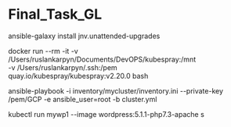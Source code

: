 # Final_Task_GL
ansible-galaxy install jnv.unattended-upgrades

docker run --rm -it -v /Users/ruslankarpyn/Documents/DevOPS/kubespray:/mnt \
  -v /Users/ruslankarpyn/.ssh:/pem \
  quay.io/kubespray/kubespray:v2.20.0 bash

  ansible-playbook -i inventory/mycluster/inventory.ini --private-key /pem/GCP -e ansible_user=root -b  cluster.yml

kubectl run mywp1 --image wordpress:5.1.1-php7.3-apache
s